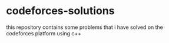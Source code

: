 # codeforces-solutions
this repository contains some problems that i have solved on the codeforces platform using c++
